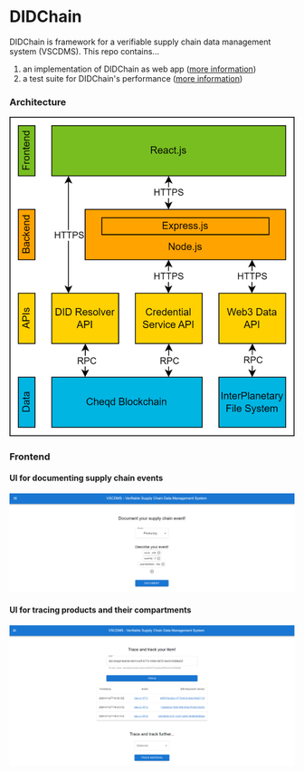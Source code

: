 # DIDChain
DIDChain is framework for a verifiable supply chain data management system (VSCDMS). This repo contains...
1. an implementation of DIDChain as web app ([more information](./web-app/README.MD)) 
2. a test suite for DIDChain's performance ([more information](./test-suite/README.MD)) 

### Architecture
![alt Architecture DIDChain web app implementation](./screenshots/architecture.png)

### Frontend
#### UI for documenting supply chain events
![alt Frontend for documenting supply chain events](./screenshots/frontend_documenting_milk_production.png)

#### UI for tracing products and their compartments
![alt Frontend for tracing products and their compartments](./screenshots/frontend_trace_product.png)
